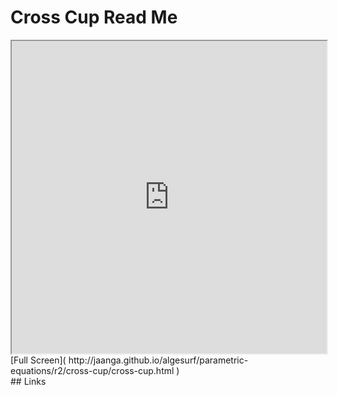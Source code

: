 Cross Cup Read Me
===

<iframe src='http://jaanga.github.io/algesurf/parametric-equations/r2/cross-cup/cross-cup.html' width=100% height=500px >
There is an `iframe` here. It is not visible when viewed on github.com/algesurf. To view, please see 'Project Links' below.
</iframe>
[Full Screen]( http://jaanga.github.io/algesurf/parametric-equations/r2/cross-cup/cross-cup.html )
<br>
## Links 
<http://www.3d-meier.de/tut3/Seite8.html>  
